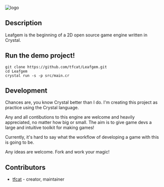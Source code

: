 ![logo](https://raw.githubusercontent.com/tfcat/Leafgem/master/logosoft.png)

## Description

Leafgem is the beginning of a 2D open source game engine written in Crystal.

## Run the demo project!

```
git clone https://github.com/tfcat/Leafgem.git
cd Leafgem
crystal run -s -p src/main.cr
```

## Development

Chances are, you know Crystal better than I do. I'm creating this project as practice using the Crystal language. 

Any and all contibutions to this engine are welcome and heavily appreciated, no matter how big or small. The aim is to give game devs a large and intuitive toolkit for making games! 

Currently, it's hard to say what the workflow of developing a game with this is going to be. 

Any ideas are welcome. Fork and work your magic!

## Contributors

- [tfcat](https://github.com/tfcat) - creator, maintainer
